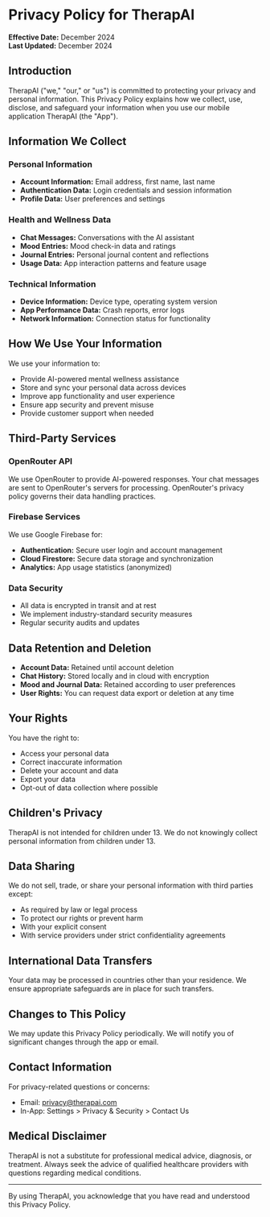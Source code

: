 # Privacy Policy for TherapAI

**Effective Date:** December 2024  
**Last Updated:** December 2024

## Introduction

TherapAI ("we," "our," or "us") is committed to protecting your privacy and personal information. This Privacy Policy explains how we collect, use, disclose, and safeguard your information when you use our mobile application TherapAI (the "App").

## Information We Collect

### Personal Information
- **Account Information:** Email address, first name, last name
- **Authentication Data:** Login credentials and session information
- **Profile Data:** User preferences and settings

### Health and Wellness Data
- **Chat Messages:** Conversations with the AI assistant
- **Mood Entries:** Mood check-in data and ratings
- **Journal Entries:** Personal journal content and reflections
- **Usage Data:** App interaction patterns and feature usage

### Technical Information
- **Device Information:** Device type, operating system version
- **App Performance Data:** Crash reports, error logs
- **Network Information:** Connection status for functionality

## How We Use Your Information

We use your information to:
- Provide AI-powered mental wellness assistance
- Store and sync your personal data across devices
- Improve app functionality and user experience
- Ensure app security and prevent misuse
- Provide customer support when needed

## Third-Party Services

### OpenRouter API
We use OpenRouter to provide AI-powered responses. Your chat messages are sent to OpenRouter's servers for processing. OpenRouter's privacy policy governs their data handling practices.

### Firebase Services
We use Google Firebase for:
- **Authentication:** Secure user login and account management
- **Cloud Firestore:** Secure data storage and synchronization
- **Analytics:** App usage statistics (anonymized)

### Data Security
- All data is encrypted in transit and at rest
- We implement industry-standard security measures
- Regular security audits and updates

## Data Retention and Deletion

- **Account Data:** Retained until account deletion
- **Chat History:** Stored locally and in cloud with encryption
- **Mood and Journal Data:** Retained according to user preferences
- **User Rights:** You can request data export or deletion at any time

## Your Rights

You have the right to:
- Access your personal data
- Correct inaccurate information
- Delete your account and data
- Export your data
- Opt-out of data collection where possible

## Children's Privacy

TherapAI is not intended for children under 13. We do not knowingly collect personal information from children under 13.

## Data Sharing

We do not sell, trade, or share your personal information with third parties except:
- As required by law or legal process
- To protect our rights or prevent harm
- With your explicit consent
- With service providers under strict confidentiality agreements

## International Data Transfers

Your data may be processed in countries other than your residence. We ensure appropriate safeguards are in place for such transfers.

## Changes to This Policy

We may update this Privacy Policy periodically. We will notify you of significant changes through the app or email.

## Contact Information

For privacy-related questions or concerns:
- Email: privacy@therapai.com
- In-App: Settings > Privacy & Security > Contact Us

## Medical Disclaimer

TherapAI is not a substitute for professional medical advice, diagnosis, or treatment. Always seek the advice of qualified healthcare providers with questions regarding medical conditions.

---

By using TherapAI, you acknowledge that you have read and understood this Privacy Policy.